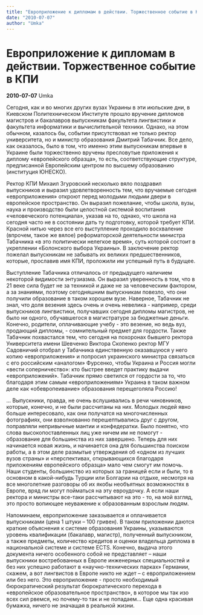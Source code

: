 ```yaml
---
title: "Европриложение к дипломам в действии. Торжественное событие в КПИ"
date: "2010-07-07"
author: "Umka"
---
```


# Европриложение к дипломам в действии. Торжественное событие в КПИ

**2010-07-07** Umka

Сегодня, как и во многих других вузах Украины в эти июльские дни, в Киевском Политехническом Институте прошло вручение дипломов магистров и бакалавров выпускникам факультета лингвистики и факультета информатики и вычислительной техники. Однако, на этом обычном, казалось бы, событии присутствовал не только ректор университета, но и министр образования Дмитрий Табачник. Все дело, как оказалось, было в том, что именно этим выпускникам впервые в Украине были торжественно вручены пресловутые приложения к диплому «европейского образца», то есть, соответствующие структуре, предписанной Европейским центром по высшему образованию (институция ЮНЕСКО).

Ректор КПИ Михаил Згуровский несколько вяло поздравил выпускников и выразил удовлетворенность тем, что вручаемые сегодня «европриложения» откроют перед молодыми людьми двери в европейское пространство. Он выразил пожелание, чтобы школа, вузы, наука и производство были целостной системой воспитания «человеческого потенциала», указав на то, однако, что школа на сегодня часто не в состоянии дать ту подготовку, которой требует КПИ. Красной нитью через все его выступление проходило восхваление (впрочем, такое же вялое) реформаторской деятельности министра Табачника «в это политически нелегкое время», суть которой состоит в укреплении «Болонского выбора Украины». В заключение ректор пожелал выпускникам не забывать их великих предшественников, которые, прославив имя КПИ, проложили им успешный путь в будущее.

Выступление Табачника отличалось от предыдущего наличием некоторой видимости энтузиазма. Он выразил уверенность в том, что в 21 веке сила будет не за техникой и даже не за человеческим фактором, а за знаниями, поэтому сегодняшним выпускникам повезло, что они получили образование в таком хорошем вузе. Наверное, Табачник не знал, что доля везения здесь очень и очень невелика - например, среди выпускников лингвистики, получавших сегодня дипломы магистров, не было ни одного, обучавшегося в магистратуре за бюджетные деньги. Конечно, родители, оплачивающие учебу - это везение, но ведь вуз, продающий дипломы, - сомнительный предмет для гордости. Также Табачник похвастался тем, что сегодня на похоронах бывшего ректора Университета имени Шевченко Виктора Скопенко ректор МГУ Садовничий отобрал у Табачника единственную оказавшуюся у него копию «европриложения» и попросил украинского министра связаться с его российским «аналогом» Фурсенко, чтобы Украина и Россия могли «вести соперничество»: кто быстрее введет практику выдачи «европриложений». Табачник прямо светился от гордости за то, что благодаря этим самым «европриложениям» Украина в таком важном деле как «обевропеивание» образования перещеголяла Россию!

... Выпускники, правда, не очень вслушивались в речи чиновников, которые, конечно, и не были рассчитаны на них. Молодых людей явно больше интересовало, как они получатся на многочисленных фотографиях, они взволнованно перешептывались друг с другом, поправляли непривычные мантии и конфедератки. Было понятно, что слова высокопоставленных лиц уже ничем им не помогут - образование для большинства из них завершено. Теперь для них начинается новая жизнь, и начинается она для большинства поиском работы, а в этом деле размытые утверждения об «одном из лучших вузов страны» и «перспективах, открывающихся благодаря приложениям европейского образца» мало чем смогут им помочь. Наши студенты, большинство из которых за границей если и были, то в основном в какой-нибудь Турции или Болгарии на отдыхе, несмотря на все многолетние разговоры об их якобы необъятных возможностях в Европе, вряд ли могут пойматься на эту евроудочку. А если наши ректора и министры все-таки рассчитывают на это - то, на мой взгляд, это просто вопиющее неуважение к образованным взрослым людям.

Напоминаем, европриложение заказывается и оплачивается выпускниками (цена 1 штуки – 100 гривен). В таком приложении даются краткие объяснения к системе образования Украины, указываются уровень квалификации (бакалавр, магистр), полученный выпускником, а также предметы, количество кредитов и оценки владельца диплома в национальной системе и системе ECTS. Конечно, выдача этого документа ничего особенного собой не представляет – наши выпускники востребованных в Европе инженерных специальностей и без них успешно работают в «научно-технических парках» Германии, скажем, а вот лингвистов в Европе никто не ждет – с европриложением или без него. Это европриложение - просто необходимый бюрократический результат бюрократического перехода в «европейское образовательное пространство», в которое мы так изо всех сил рвемся, но почему-то так и не попадаем… Еще одна красивая бумажка, ничего не значащая в реальной жизни.